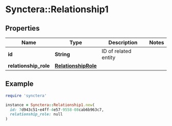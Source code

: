 # Synctera::Relationship1

## Properties

| Name | Type | Description | Notes |
| ---- | ---- | ----------- | ----- |
| **id** | **String** | ID of related entity |  |
| **relationship_role** | [**RelationshipRole**](RelationshipRole.md) |  |  |

## Example

```ruby
require 'synctera'

instance = Synctera::Relationship1.new(
  id: 7d943c51-e4ff-4e57-9558-08cab6b963c7,
  relationship_role: null
)
```

